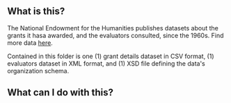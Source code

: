 ## What is this?
The National Endowment for the Humanities publishes datasets about the grants it hasa awarded, and the evaluators consulted, since the 1960s. Find more data [here](https://securegrants.neh.gov/open/data/).

Contained in this folder is one (1) grant details dataset in CSV format, (1) evaluators dataset in XML format, and (1) XSD file defining the data's organization schema.

## What can I do with this?

